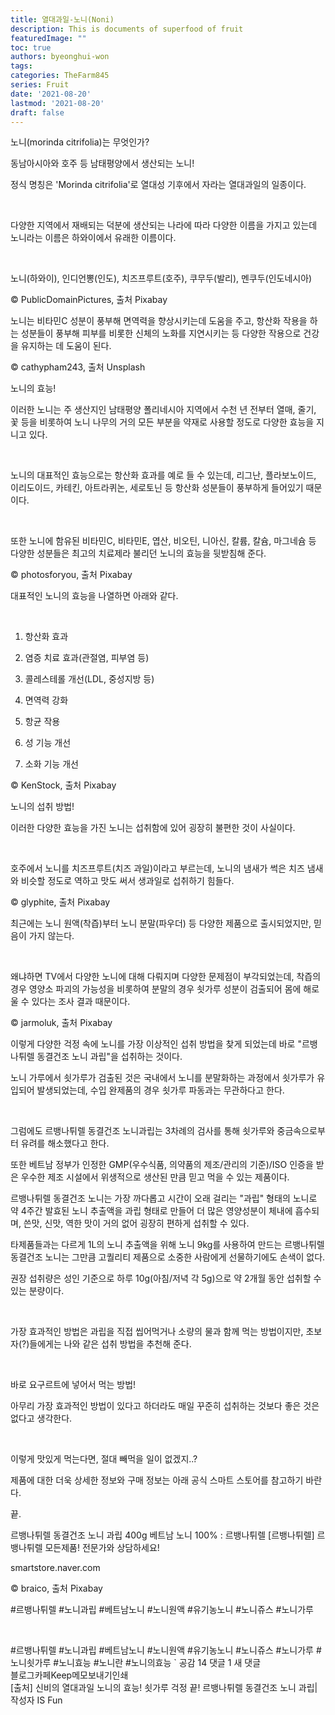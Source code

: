 ```yaml
---
title: 열대과일-노니(Noni)
description: This is documents of superfood of fruit
featuredImage: ""
toc: true
authors: byeonghui-won
tags: 
categories: TheFarm845
series: Fruit
date: '2021-08-20'
lastmod: '2021-08-20'
draft: false
---
```


노니(morinda citrifolia)는 무엇인가?

동남아시아와 호주 등 남태평양에서 생산되는 노니!

정식 명칭은 'Morinda citrifolia'로 열대성 기후에서 자라는 열대과일의 일종이다.

​

다양한 지역에서 재배되는 덕분에 생산되는 나라에 따라 다양한 이름을 가지고 있는데 노니라는 이름은 하와이에서 유래한 이름이다.

​

노니(하와이), 인디언뽕(인도), 치즈프루트(호주), 쿠무두(발리), 멘쿠두(인도네시아)


© PublicDomainPictures, 출처 Pixabay

노니는 비타민C 성분이 풍부해 면역력을 향상시키는데 도움을 주고, 항산화 작용을 하는 성분들이 풍부해 피부를 비롯한 신체의 노화를 지연시키는 등 다양한 작용으로 건강을 유지하는 데 도움이 된다.


© cathypham243, 출처 Unsplash

노니의 효능!

이러한 노니는 주 생산지인 남태평양 폴리네시아 지역에서 수천 년 전부터 열매, 줄기, 꽃 등을 비롯하여  노니 나무의 거의 모든 부분을 약재로 사용할 정도로 다양한 효능을 지니고 있다.

​

노니의 대표적인 효능으로는 항산화 효과를 예로 들 수 있는데, 리그난, 플라보노이드, 이리도이드, 카테킨, 아트라퀴논, 세로토닌 등 항산화 성분들이 풍부하게 들어있기 때문이다.

​

또한 노니에 함유된 비타민C, 비타민E, 엽산, 비오틴, 니아신, 칼륨, 칼슘, 마그네슘 등 다양한 성분들은 최고의 치료제라 불리던 노니의 효능을 뒷받침해 준다.


© photosforyou, 출처 Pixabay

대표적인 노니의 효능을 나열하면 아래와 같다.

​

1. 항산화 효과

2. 염증 치료 효과(관절염, 피부염 등)

3. 콜레스테롤 개선(LDL, 중성지방 등)

4. 면역력 강화

5. 항균 작용

6. 성 기능 개선

7. 소화 기능 개선


© KenStock, 출처 Pixabay

노니의 섭취 방법!

이러한 다양한 효능을 가진 노니는 섭취함에 있어 굉장히 불편한 것이 사실이다.

​

호주에서 노니를 치즈프루트(치즈 과일)이라고 부르는데, 노니의 냄새가 썩은 치즈 냄새와 비슷할 정도로 역하고 맛도 써서 생과일로 섭취하기 힘들다.


© glyphite, 출처 Pixabay

최근에는 노니 원액(착즙)부터 노니 분말(파우더) 등 다양한 제품으로 출시되었지만, 믿음이 가지 않는다.

​

왜냐하면 TV에서 다양한 노니에 대해 다뤄지며 다양한 문제점이 부각되었는데, 착즙의 경우 영양소 파괴의 가능성을 비롯하여 분말의 경우 쇳가루 성분이 검출되어 몸에 해로울 수 있다는 조사 결과 때문이다.


© jarmoluk, 출처 Pixabay

이렇게 다양한 걱정 속에 노니를 가장 이상적인 섭취 방법을 찾게 되었는데 바로 "르뱅나튀렐 동결건조 노니 과립"을 섭취하는 것이다.



 

 

노니 가루에서 쇳가루가 검출된 것은 국내에서 노니를 분말화하는 과정에서 쇳가루가 유입되어 발생되었는데, 수입 완제품의 경우 쇳가루 파동과는 무관하다고 한다.

​

그럼에도 르뱅나튀렐 동결건조 노니과립는 3차례의 검사를 통해 쇳가루와 중금속으로부터 유려를 해소했다고 한다.


또한 베트남 정부가 인정한 GMP(우수식품, 의약품의 제조/관리의 기준)/ISO 인증을 받은 우수한 제조 시설에서 위생적으로 생산된 만큼 믿고 먹을 수 있는 제품이다.


르뱅나튀렐 동결건조 노니는 가장 까다롭고 시간이 오래 걸리는 "과립" 형태의 노니로 약 4주간 발효된 노니 추출액을 과립 형태로 만들어 더 많은 영양성분이 체내에 흡수되며, 쓴맛, 신맛, 역한 맛이 거의 없어 굉장히 편하게 섭취할 수 있다.


 


타제품들과는 다르게 1L의 노니 추출액을 위해 노니 9kg를 사용하여 만드는 르뱅나튀렐 동결건조 노니는 그만큼 고퀄리티 제품으로 소중한 사람에게 선물하기에도 손색이 없다.



권장 섭취량은 성인 기준으로 하루 10g(아침/저녁 각 5g)으로 약 2개월 동안 섭취할 수 있는 분량이다.

​

가장 효과적인 방법은 과립을 직접 씹어먹거나 소량의 물과 함께 먹는 방법이지만, 초보자(?)들에게는 나와 같은 섭취 방법을 추천해 준다.

​

바로 요구르트에 넣어서 먹는 방법!


 


 

아무리 가장 효과적인 방법이 있다고 하더라도 매일 꾸준히 섭취하는 것보다 좋은 것은 없다고 생각한다.

​

이렇게 맛있게 먹는다면, 절대 빼먹을 일이 없겠지..?


 

제품에 대한 더욱 상세한 정보와 구매 정보는 아래 공식 스마트 스토어를 참고하기 바란다.

끝.


르뱅나튀렐 동결건조 노니 과립 400g 베트남 노니 100% : 르뱅나튀렐
[르뱅나튀렐] 르뱅나튀렐 모든제품! 전문가와 상담하세요!

smartstore.naver.com


© braico, 출처 Pixabay

#르뱅나튀렐 #노니과립 #베트남노니 #노니원액 #유기농노니 #노니쥬스 #노니가루


​

  
#르뱅나튀렐
#노니과립
#베트남노니
#노니원액
#유기농노니
#노니쥬스
#노니가루
#노니쇳가루
#노니효능
#노니란
#노니의효능
`  공감 14   댓글 1 새 댓글  
블로그카페Keep메모보내기인쇄	
[출처] 신비의 열대과일 노니의 효능! 쇳가루 걱정 끝! 르뱅나튀렐 동결건조 노니 과립|작성자 IS Fun

